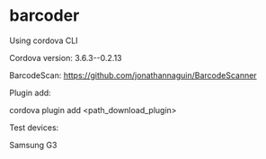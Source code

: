 barcoder
========

Using cordova CLI

Cordova version: 3.6.3--0.2.13

BarcodeScan: https://github.com/jonathannaguin/BarcodeScanner

Plugin add:

  cordova plugin add <path_download_plugin>

Test devices:

Samsung G3
